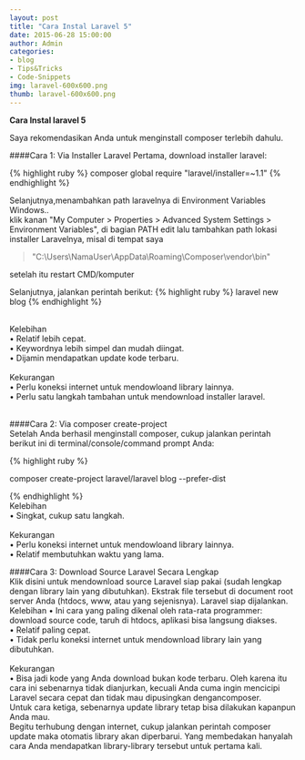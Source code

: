```yaml
---
layout: post
title: "Cara Instal Laravel 5"
date: 2015-06-28 15:00:00
author: Admin
categories:
- blog
- Tips&Tricks
- Code-Snippets
img: laravel-600x600.png
thumb: laravel-600x600.png
---
```


<b>Cara Instal laravel 5</b> 


Saya rekomendasikan Anda untuk menginstall composer terlebih dahulu.

####Cara 1: Via Installer Laravel
Pertama, download installer laravel:<!--more-->

{% highlight ruby %}
composer global require "laravel/installer=~1.1"
{% endhighlight %}

Selanjutnya,menambahkan path laravelnya di Environment Variables Windows..<br />
 klik kanan "My Computer > Properties > Advanced System Settings > Environment Variables", di bagian PATH edit lalu tambahkan path lokasi installer Laravelnya, misal di tempat saya

 >"C:\Users\NamaUser\AppData\Roaming\Composer\vendor\bin" 

 setelah itu restart CMD/komputer


Selanjutnya, jalankan perintah berikut:
{% highlight ruby %}
laravel new blog
{% endhighlight %}

 
 <br />
Kelebihan<br />
•	Relatif lebih cepat.<br />
•	Keywordnya lebih simpel dan mudah diingat.<br />
•	Dijamin mendapatkan update kode terbaru.<br /><br />
Kekurangan<br />
•	Perlu koneksi internet untuk mendowloand library lainnya.<br />
•	Perlu satu langkah tambahan untuk mendownload installer laravel.<br />
<br />

####Cara 2: Via composer create-project
<br />
Setelah Anda berhasil menginstall composer, cukup jalankan perintah berikut ini di terminal/console/command prompt Anda:

{% highlight ruby %}

composer create-project laravel/laravel blog --prefer-dist

{% endhighlight %}
<br />
Kelebihan<br />
•	Singkat, cukup satu langkah.<br /><br />
Kekurangan<br />
•	Perlu koneksi internet untuk mendowloand library lainnya.<br />
•	Relatif membutuhkan waktu yang lama.<br />

####Cara 3: Download Source Laravel Secara Lengkap
<br />
Klik disini untuk mendownload source Laravel siap pakai (sudah lengkap dengan library lain yang dibutuhkan). Ekstrak file tersebut di document root server Anda (htdocs, www, atau yang sejenisnya). Laravel siap dijalankan.<br />
Kelebihan
•	Ini cara yang paling dikenal oleh rata-rata programmer: download source code, taruh di htdocs, aplikasi bisa langsung diakses.<br />
•	Relatif paling cepat.<br />
•	Tidak perlu koneksi internet untuk mendownload library lain yang dibutuhkan.<br />
<br />
Kekurangan<br />
•	Bisa jadi kode yang Anda download bukan kode terbaru. Oleh karena itu cara ini sebenarnya tidak dianjurkan, kecuali Anda cuma ingin mencicipi Laravel secara cepat dan tidak mau dipusingkan dengancomposer.<br />
Untuk cara ketiga, sebenarnya update library tetap bisa dilakukan kapanpun Anda mau.<br /> Begitu terhubung dengan internet, cukup jalankan perintah composer update maka otomatis library akan diperbarui. Yang membedakan hanyalah cara Anda mendapatkan library-library tersebut untuk pertama kali.

